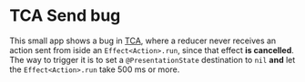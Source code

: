 #  TCA Send bug

This small app shows a bug in [TCA](https://github.com/pointfreeco/swift-composable-architecture), where a reducer never receives an action sent from iside an `Effect<Action>.run`, since that effect **is cancelled**. The way to trigger it is to set a `@PresentationState` destination to `nil` **and** let the `Effect<Action>.run` take 500 ms or more.